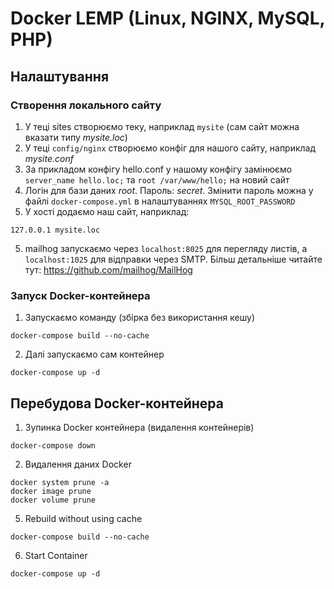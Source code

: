 # Docker LEMP (Linux, NGINX, MySQL, PHP)

## Налаштування

### Створення локального сайту

1. У теці sites створюємо теку, наприклад `mysite` (сам сайт можна вказати типу _mysite.loc_)
2. У теці `config/nginx` створюємо конфіг для нашого сайту, наприклад _mysite.conf_
3. За прикладом конфігу hello.conf у нашому конфігу замінюємо `server_name hello.loc;` та `root /var/www/hello;` на новий сайт
4. Логін для бази даних _root_. Пароль: _secret_. Змінити пароль можна у файлі `docker-compose.yml` в налаштуваннях `MYSQL_ROOT_PASSWORD`
4. У хості додаємо наш сайт, наприклад:
```
127.0.0.1 mysite.loc
```
5. mailhog запускаємо через `localhost:8025` для перегляду листів, а `localhost:1025` для відправки через SMTP. Більш детальніше читайте тут: https://github.com/mailhog/MailHog

### Запуск Docker-контейнера

1. Запускаємо команду (збірка без використання кешу)
```
docker-compose build --no-cache
```
2. Далі запускаємо сам контейнер 
```
docker-compose up -d
```

## Перебудова Docker-контейнера

1. Зупинка Docker контейнера (видалення контейнерів)
```
docker-compose down
```
2. Видалення даних Docker
```
docker system prune -a
docker image prune
docker volume prune
```
5. Rebuild without using cache 
```
docker-compose build --no-cache
```
6. Start Container 
```
docker-compose up -d
```
